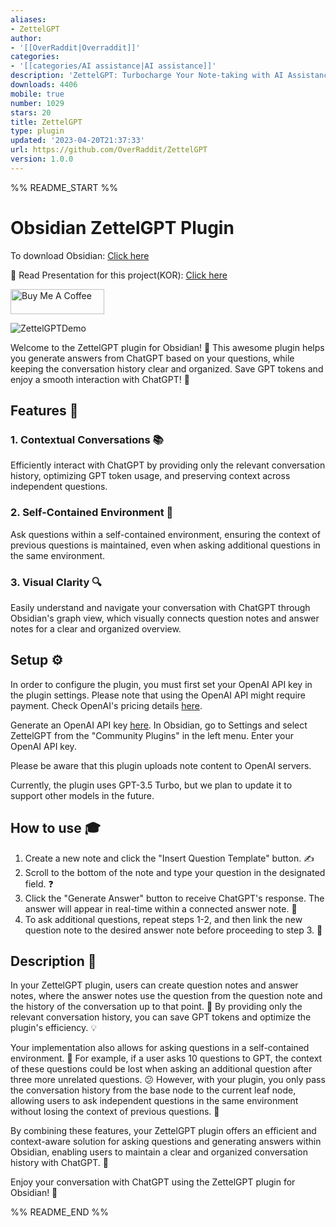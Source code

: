 ```yaml
---
aliases:
- ZettelGPT
author:
- '[[OverRaddit|Overraddit]]'
categories:
- '[[categories/AI assistance|AI assistance]]'
description: 'ZettelGPT: Turbocharge Your Note-taking with AI Assistance'
downloads: 4406
mobile: true
number: 1029
stars: 20
title: ZettelGPT
type: plugin
updated: '2023-04-20T21:37:33'
url: https://github.com/OverRaddit/ZettelGPT
version: 1.0.0
---
```


%% README_START %%

# Obsidian ZettelGPT Plugin

To download Obsidian: [Click here](https://www.obsidian.md)

📄 Read Presentation for this project(KOR): [Click here](https://drive.google.com/file/d/1Mn_qmZaWtLlf81fhUfjZDaraJ512RwZe/view?usp=sharing)

<a href="https://www.buymeacoffee.com/Overraddit" target="_blank"><img src="https://cdn.buymeacoffee.com/buttons/v2/default-yellow.png" alt="Buy Me A Coffee" style="height: 40px !important;width: 150px !important;"></a>

![ZettelGPTDemo](https://user-images.githubusercontent.com/30787477/233355651-81973be2-ab49-4333-88a1-f8074ac3ee14.gif)

Welcome to the ZettelGPT plugin for Obsidian! 🎉 This awesome plugin helps you generate answers from ChatGPT based on your questions, while keeping the conversation history clear and organized. Save GPT tokens and enjoy a smooth interaction with ChatGPT! 🚀

## Features 🌟

### 1. Contextual Conversations 📚

Efficiently interact with ChatGPT by providing only the relevant conversation history, optimizing GPT token usage, and preserving context across independent questions.

### 2. Self-Contained Environment 🏡

Ask questions within a self-contained environment, ensuring the context of previous questions is maintained, even when asking additional questions in the same environment.

### 3. Visual Clarity 🔍

Easily understand and navigate your conversation with ChatGPT through Obsidian's graph view, which visually connects question notes and answer notes for a clear and organized overview.

## Setup ⚙️

In order to configure the plugin, you must first set your OpenAI API key in the plugin settings. Please note that using the OpenAI API might require payment. Check OpenAI's pricing details [here](https://openai.com/pricing).

Generate an OpenAI API key [here](https://beta.openai.com/signup).
In Obsidian, go to Settings and select ZettelGPT from the "Community Plugins" in the left menu.
Enter your OpenAI API key.

Please be aware that this plugin uploads note content to OpenAI servers.

Currently, the plugin uses GPT-3.5 Turbo, but we plan to update it to support other models in the future.

## How to use 🎓

1. Create a new note and click the "Insert Question Template" button. ✍️
2. Scroll to the bottom of the note and type your question in the designated field. ❓
3. Click the "Generate Answer" button to receive ChatGPT's response. The answer will appear in real-time within a connected answer note. 🤖
4. To ask additional questions, repeat steps 1-2, and then link the new question note to the desired answer note before proceeding to step 3. 🔄

## Description 📝

In your ZettelGPT plugin, users can create question notes and answer notes, where the answer notes use the question from the question note and the history of the conversation up to that point. 📝 By providing only the relevant conversation history, you can save GPT tokens and optimize the plugin's efficiency. 💡

Your implementation also allows for asking questions in a self-contained environment. 🏡 For example, if a user asks 10 questions to GPT, the context of these questions could be lost when asking an additional question after three more unrelated questions. 😕 However, with your plugin, you only pass the conversation history from the base node to the current leaf node, allowing users to ask independent questions in the same environment without losing the context of previous questions. 🌟

By combining these features, your ZettelGPT plugin offers an efficient and context-aware solution for asking questions and generating answers within Obsidian, enabling users to maintain a clear and organized conversation history with ChatGPT. 🤖

Enjoy your conversation with ChatGPT using the ZettelGPT plugin for Obsidian! 🎈


%% README_END %%